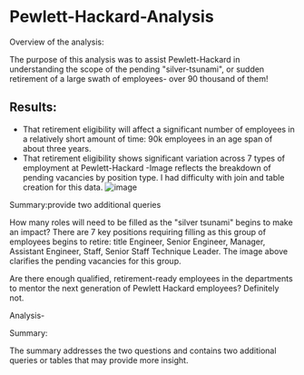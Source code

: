 # Pewlett-Hackard-Analysis
Overview of the analysis:

The purpose of this analysis was to assist Pewlett-Hackard in understanding the scope of the pending "silver-tsunami", or sudden retirement of a large swath of employees- over 90 thousand of them!

Results: 
- 
- That retirement eligibility will affect a significant number of employees in a relatively short amount of time: 90k employees in an age span of about three years. 
- That retirement eligibility shows significant variation across 7 types of employment at Pewlett-Hackard
-Image reflects the breakdown of pending vacancies by position type. I had difficulty with join and table creation for this data.
![image](https://user-images.githubusercontent.com/76413899/109441223-49179800-79fa-11eb-8c09-04f001e61e8f.png)


Summary:provide two additional queries

How many roles will need to be filled as the "silver tsunami" begins to make an impact?
There are 7 key positions requiring filling as this group of employees begins to retire: title Engineer, Senior Engineer, Manager, Assistant Engineer, Staff, Senior Staff
Technique Leader. The image above clarifies the pending vacancies for this group. 



Are there enough qualified, retirement-ready employees in the departments to mentor the next generation of Pewlett Hackard employees?
Definitely not. 

Analysis-

Summary:

The summary addresses the two questions and contains two additional queries or tables that may provide more insight. 

